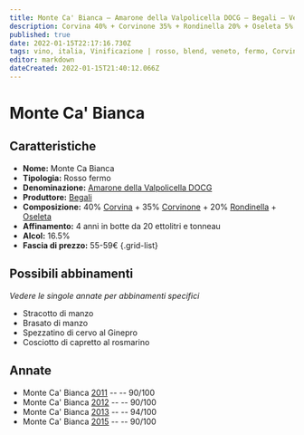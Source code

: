 ```yaml
---
title: Monte Ca' Bianca – Amarone della Valpolicella DOCG – Begali – Veneto (IT) – 55-59€ – 4★-5★
description: Corvina 40% + Corvinone 35% + Rondinella 20% + Oseleta 5% | Stracotto di manzo – Brasato di manzo – Spezzatino di cervo al Ginepro – Cosciotto di capretto al rosmarino
published: true
date: 2022-01-15T22:17:16.730Z
tags: vino, italia, Vinificazione | rosso, blend, veneto, fermo, Corvinone, Corvina, Oseleta, Prezzi | 55-59€, Rondinella, Alimento | manzo, Cottura | stracotto, Cottura | brasato,  Spezzatino di cervo al Ginepro, Cosciotto di capretto al rosmarino
editor: markdown
dateCreated: 2022-01-15T21:40:12.066Z
---
```


# Monte Ca' Bianca

## Caratteristiche
- **Nome:** Monte Ca Bianca
- **Tipologia:** Rosso fermo
- **Denominazione:** [Amarone della Valpolicella DOCG](/denominazioni/Italia/Veneto/DOCG/Amarone-della-Valpolicella)
- **Produttore:** [Begali](/produttori/Italia/Veneto/Begali) 
- **Composizione:** 40% [Corvina](/vitigni/Italia/bacca-nera/corvina) + 35% [Corvinone](/vitigni/Italia/bacca-nera/corvinone) + 20% [Rondinella](/vitigni/Italia/bacca-nera/rondinella) + [Oseleta](/vitigni/Italia/bacca-nera/oseleta)
- **Affinamento:** 4 anni in botte da 20 ettolitri e tonneau 
- **Alcol:** 16.5%
- **Fascia di prezzo:** 55-59€
{.grid-list}




## Possibili abbinamenti
*Vedere le singole annate per abbinamenti specifici*

- Stracotto di manzo
- Brasato di manzo
- Spezzatino di cervo al Ginepro
- Cosciotto di capretto al rosmarino

## Annate
- Monte Ca' Bianca [2011](vini/Italia/Veneto/Begali/Amarone-Monte-Ca-Bianca/2011) -- <span class="star-4"></span> -- 90/100
- Monte Ca' Bianca [2012](vini/Italia/Veneto/Begali/Amarone-Monte-Ca-Bianca/2012) -- <span class="star-4"></span> -- 90/100
- Monte Ca' Bianca [2013](vini/Italia/Veneto/Begali/Amarone-Monte-Ca-Bianca/2014) -- <span class="star-5"></span> -- 94/100
- Monte Ca' Bianca [2015](vini/Italia/Veneto/Begali/Amarone-Monte-Ca-Bianca/2015) -- <span class="star-4"></span> -- 90/100
